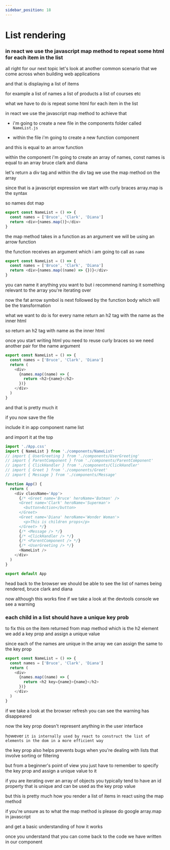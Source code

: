 ```yaml
---
sidebar_position: 18
---
```


# List rendering

### in react we use the javascript map method to repeat some html for each item in the list

all right for our next topic let's look
at another common scenario that we come across when building web applications

and that is displaying a list of items

for example a list of names a list of
products a list of courses etc

what we have to do is repeat some html
for each item in the list

in react we use the javascript map method to achieve that

- i'm going to create a new file in the
  components folder called `NameList.js`

- within the file i'm going to create a new function component

and this is equal to an arrow function

within the component i'm going to create an array of names, const names is equal to an array bruce clark and diana

let's return a div tag and within the div tag we use the map method on the array

since that is a javascript expression we start with curly braces array.map is the syntax

so names dot map

```js
export const NameList = () => {
  const names = ['Bruce', 'Clark', 'Diana']
  return <div>{names.map()}</div>
}
```

the map method takes in a function as an argument we will be using an arrow function

the function receives an argument which i am going to call as `name`

```js
export const NameList = () => {
  const names = ['Bruce', 'Clark', 'Diana']
  return <div>{names.map((name) => {})}</div>
}
```

you can name it anything you want to but i recommend naming it something relevant to the array you're iterating over

now the fat arrow symbol is next followed by the function body which will
be the transformation

what we want to do is for every name return an h2 tag with the name as the inner html

so return an h2 tag with name as the inner html

once you start writing html you need to reuse curly braces so we need another pair for the name argument

```js
export const NameList = () => {
  const names = ['Bruce', 'Clark', 'Diana']
  return (
    <div>
      {names.map((name) => {
        return <h2>{name}</h2>
      })}
    </div>
  )
}
```

and that is pretty much it

if you now save the file

include it in app component name list

and import it at the top

```js
import './App.css'
import { NameList } from './components/NameList'
// import { UserGreeting } from './components/UserGreeting'
// import { ParentComponent } from './components/ParentComponent'
// import { ClickHandler } from './components/ClickHandler'
// import { Greet } from './components/Greet'
// import { Message } from './components/Message'

function App() {
  return (
    <div className='App'>
      {/* <Greet name='Bruce' heroName='Batman' />
      <Greet name='Clark' heroName='Superman'>
        <button>Action</button>
      </Greet>
      <Greet name='Diana' heroName='Wonder Woman'>
        <p>This is children props</p>
      </Greet> */}
      {/* <Message /> */}
      {/* <ClickHandler /> */}
      {/* <ParentComponent /> */}
      {/* <UserGreeting /> */}
      <NameList />
    </div>
  )
}

export default App
```

head back to the browser we should be able to see the list of
names being rendered, bruce clark and diana

now although this works fine if we take a look at the devtools console
we see a warning

### each child in a list should have a unique key prob

to fix this on the item returned from map method
which is the h2 element we add a key prop and assign a unique value

since each of the names are unique in the array we can assign the same to the key prop

```js
export const NameList = () => {
  const names = ['Bruce', 'Clark', 'Diana']
  return (
    <div>
      {names.map((name) => {
        return <h2 key={name}>{name}</h2>
      })}
    </div>
  )
}
```

if we take a look at the browser refresh
you can see the warning has disappeared

now the key prop doesn't represent anything in the user interface

however `it is internally used by react to construct the list of elements in the dom in a more efficient way`

the key prop also helps prevents bugs when you're dealing with lists that involve sorting or filtering

but from a beginner's point of view you just have to remember to specify the key prop and assign a unique value to it

if you are iterating over an array of objects you typically tend to have an id
property that is unique and can be used as the key prop value

but this is pretty much how you render a list of items in react using the map method

if you're unsure as to what the map method is please do google array.map in
javascript

and get a basic understanding of how it works

once you understand that you can come back to the code we have written in our component
